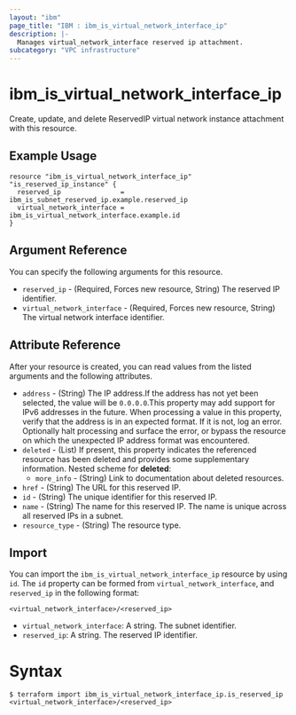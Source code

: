```yaml
---
layout: "ibm"
page_title: "IBM : ibm_is_virtual_network_interface_ip"
description: |-
  Manages virtual_network_interface reserved ip attachment.
subcategory: "VPC infrastructure"
---
```


# ibm_is_virtual_network_interface_ip

Create, update, and delete ReservedIP virtual network instance attachment with this resource.

## Example Usage

```hcl
resource "ibm_is_virtual_network_interface_ip" "is_reserved_ip_instance" {
  reserved_ip               = ibm_is_subnet_reserved_ip.example.reserved_ip
  virtual_network_interface = ibm_is_virtual_network_interface.example.id
}
```

## Argument Reference

You can specify the following arguments for this resource.

- `reserved_ip` - (Required, Forces new resource, String) The reserved IP identifier.
- `virtual_network_interface` - (Required, Forces new resource, String)  The virtual network interface identifier.

## Attribute Reference

After your resource is created, you can read values from the listed arguments and the following attributes.

- `address` - (String) The IP address.If the address has not yet been selected, the value will be `0.0.0.0`.This property may add support for IPv6 addresses in the future. When processing a value in this property, verify that the address is in an expected format. If it is not, log an error. Optionally halt processing and surface the error, or bypass the resource on which the unexpected IP address format was encountered.
- `deleted` - (List) 	If present, this property indicates the referenced resource has been deleted and provides some supplementary information.
	Nested scheme for **deleted**:
	- `more_info` - (String) Link to documentation about deleted resources.
- `href` - (String) The URL for this reserved IP.
- `id` - (String) The unique identifier for this reserved IP.
- `name` - (String) The name for this reserved IP. The name is unique across all reserved IPs in a subnet.
- `resource_type` - (String) The resource type.


## Import

You can import the `ibm_is_virtual_network_interface_ip` resource by using `id`.
The `id` property can be formed from `virtual_network_interface`, and `reserved_ip` in the following format:

```
<virtual_network_interface>/<reserved_ip>
```
* `virtual_network_interface`: A string. The subnet identifier.
* `reserved_ip`: A string. The reserved IP identifier.

# Syntax
```
$ terraform import ibm_is_virtual_network_interface_ip.is_reserved_ip <virtual_network_interface>/<reserved_ip>
```
